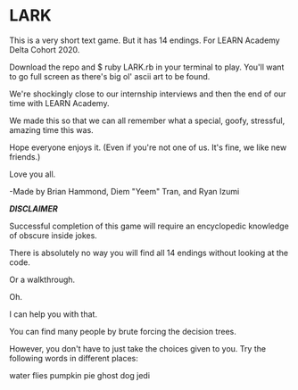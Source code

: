 # LARK
This is a very short text game. But it has 14 endings. For LEARN Academy Delta Cohort 2020.

Download the repo and $ ruby LARK.rb in your terminal to play. You'll want to go full screen as there's big ol' ascii art to be found.

We're shockingly close to our internship interviews and then the end of our time with LEARN Academy.

We made this so that we can all remember what a special, goofy, stressful, amazing time this was.

Hope everyone enjoys it. (Even if you're not one of us. It's fine, we like new friends.)

Love you all.

-Made by Brian Hammond, Diem "Yeem" Tran, and Ryan Izumi



***DISCLAIMER***


Successful completion of this game will require an encyclopedic knowledge of obscure inside jokes.

There is absolutely no way you will find all 14 endings without looking at the code.

Or a walkthrough.

Oh.

I can help you with that.

You can find many people by brute forcing the decision trees.

However, you don't have to just take the choices given to you. Try the following words in different places:

water
flies
pumpkin pie
ghost dog
jedi
